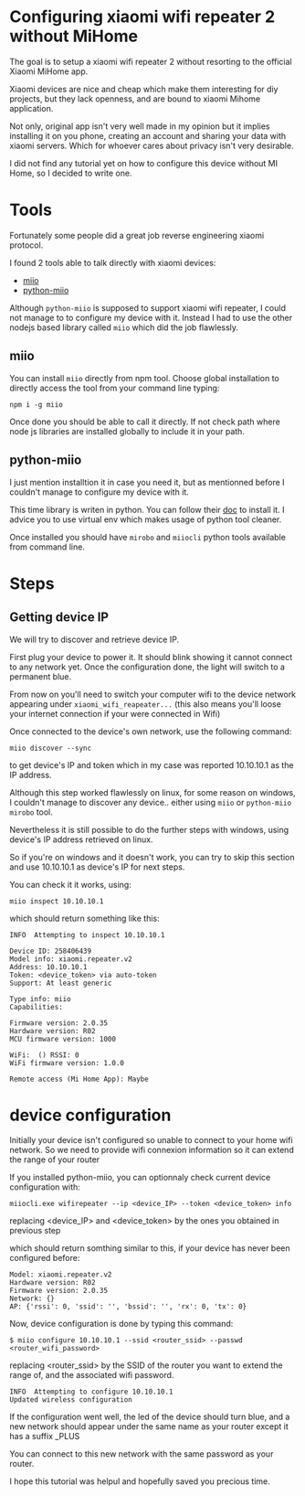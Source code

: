 # Configuring xiaomi wifi repeater 2 without MiHome

The goal is to setup a xiaomi wifi repeater 2 without resorting to the official Xiaomi MiHome app.

Xiaomi devices are nice and cheap which make them interesting for diy projects, 
but they lack openness, and are bound to xiaomi Mihome application.

Not only, original app isn't very well made in my opinion but it implies installing it on you phone, creating an account and sharing your data with xiaomi servers. Which for whoever cares about privacy isn't very desirable.

I did not find any tutorial yet on how to configure this device without MI Home, so I decided to write one.

# Tools

Fortunately some people did a great job reverse engineering xiaomi protocol.

I found 2 tools able to talk directly with xiaomi devices: 
- [miio](https://github.com/aholstenson/miio)
- [python-miio](https://github.com/rytilahti/python-miio/)

Although `python-miio` is supposed to support xiaomi wifi repeater, I could not manage to to configure my device with it.
Instead I had to use the other nodejs based library called `miio` which did the job flawlessly.

## miio

You can install `miio` directly from npm tool. Choose global installation to directly access the tool from your command line typing:

	npm i -g miio
  
Once done you should be able to call it directly. If not check path where node js libraries are installed globally to include it in your path.

## python-miio

I just mention installtion it in case you need it, but as mentionned before I couldn't manage to configure my device with it.

This time library is writen in python. You can follow their [doc](python-miio.readthedocs.io/) to install it.
I advice you to use virtual env which makes usage of python tool cleaner.

Once installed you should have `mirobo` and `miiocli` python tools available from command line.

# Steps 
## Getting device IP

We will try to discover and retrieve device IP.

First plug your device to power it. It should blink showing it cannot connect to any network yet. 
Once the configuration done, the light will switch to a permanent blue.

From now on you'll need to switch your computer wifi to the device network appearing under `xiaomi_wifi_reapeater...`
(this also means you'll loose your internet connection if your were connected in Wifi)

Once connected to the device's own network, use the following command:
	
	miio discover --sync

to get device's IP and token which in my case was reported 10.10.10.1 as the IP address.

Although this step worked flawlessly on linux, for some reason on windows, I couldn't manage to discover any device..
either using `miio` or `python-miio` `mirobo` tool.

Nevertheless it is still possible to do the further steps with windows, using device's IP address retrieved on linux.

So if you're on windows and it doesn't work, you can try to skip this section and use 10.10.10.1 as device's IP for next steps.

You can check it it works, using:
  
	miio inspect 10.10.10.1

which should return something like this: 

	INFO  Attempting to inspect 10.10.10.1
	
	Device ID: 258406439
	Model info: xiaomi.repeater.v2
	Address: 10.10.10.1
	Token: <device_token> via auto-token
	Support: At least generic
	
	Type info: miio
	Capabilities:
	
	Firmware version: 2.0.35
	Hardware version: R02
	MCU firmware version: 1000
	
	WiFi:  () RSSI: 0
	WiFi firmware version: 1.0.0
	
	Remote access (Mi Home App): Maybe


# device configuration

Initially your device isn't configured so unable to connect to your home wifi network. 
So we need to provide wifi connexion information so it can extend the range of your router

If you installed python-miio, you can optionnaly check current device configuration with:

	miiocli.exe wifirepeater --ip <device_IP> --token <device_token> info
	
replacing <device_IP> and <device_token> by the ones you obtained in previous step

which should return somthing similar to this, if your device has never been configured before:

	Model: xiaomi.repeater.v2
	Hardware version: R02
	Firmware version: 2.0.35
	Network: {}
	AP: {'rssi': 0, 'ssid': '', 'bssid': '', 'rx': 0, 'tx': 0}


Now, device configuration is done by typing this command:

	$ miio configure 10.10.10.1 --ssid <router_ssid> --passwd <router_wifi_password>

replacing <router_ssid> by the SSID of the router you want to extend the range of, and the associated wifi password.


	INFO  Attempting to configure 10.10.10.1
	Updated wireless configuration

If the configuration went well, the led of the device should turn blue, and a new network should appear under the same name as your router except it has a suffix _PLUS

You can connect to this new network with the same password as your router.

I hope this tutorial was helpul and hopefully saved you precious time.
